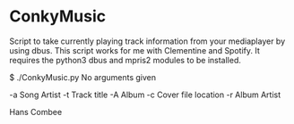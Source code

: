# ConkyMusic

Script to take currently playing track information from your mediaplayer by using dbus.
This script works for me with Clementine and Spotify. It requires the python3 dbus and mpris2 modules to be installed.

$ ./ConkyMusic.py 
No arguments given
 
-a      Song Artist
-t      Track title
-A      Album
-c      Cover file location
-r      Album Artist

Hans Combee

